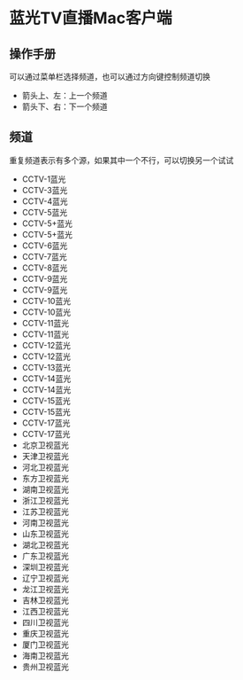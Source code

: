 # 蓝光TV直播Mac客户端

## 操作手册
可以通过菜单栏选择频道，也可以通过方向键控制频道切换
- 箭头上、左：上一个频道
- 箭头下、右：下一个频道

## 频道
重复频道表示有多个源，如果其中一个不行，可以切换另一个试试

- CCTV-1蓝光
- CCTV-3蓝光
- CCTV-4蓝光
- CCTV-5蓝光
- CCTV-5+蓝光
- CCTV-5+蓝光
- CCTV-6蓝光
- CCTV-7蓝光
- CCTV-8蓝光
- CCTV-9蓝光
- CCTV-9蓝光
- CCTV-10蓝光
- CCTV-10蓝光
- CCTV-11蓝光
- CCTV-11蓝光
- CCTV-12蓝光
- CCTV-12蓝光
- CCTV-13蓝光
- CCTV-14蓝光
- CCTV-14蓝光
- CCTV-15蓝光
- CCTV-15蓝光
- CCTV-17蓝光
- CCTV-17蓝光
- 北京卫视蓝光
- 天津卫视蓝光
- 河北卫视蓝光
- 东方卫视蓝光
- 湖南卫视蓝光
- 浙江卫视蓝光
- 江苏卫视蓝光
- 河南卫视蓝光
- 山东卫视蓝光
- 湖北卫视蓝光
- 广东卫视蓝光
- 深圳卫视蓝光
- 辽宁卫视蓝光
- 龙江卫视蓝光
- 吉林卫视蓝光
- 江西卫视蓝光
- 四川卫视蓝光
- 重庆卫视蓝光
- 厦门卫视蓝光
- 海南卫视蓝光
- 贵州卫视蓝光